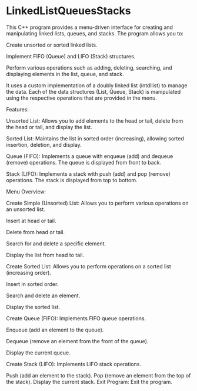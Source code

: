 # LinkedListQueuesStacks
This C++ program provides a menu-driven interface for creating and manipulating linked lists, queues, and stacks. The program allows you to:

Create unsorted or sorted linked lists.

Implement FIFO (Queue) and LIFO (Stack) structures.

Perform various operations such as adding, deleting, searching, and displaying elements in the list, queue, and stack.

It uses a custom implementation of a doubly linked list (intdllist) to manage the data. Each of the data structures (List, Queue, Stack) is manipulated using the respective operations that are provided in the menu.


Features:

Unsorted List: Allows you to add elements to the head or tail, delete from the head or tail, and display the list.

Sorted List: Maintains the list in sorted order (increasing), allowing sorted insertion, deletion, and display.

Queue (FIFO): Implements a queue with enqueue (add) and dequeue (remove) operations. The queue is displayed from front to back.

Stack (LIFO): Implements a stack with push (add) and pop (remove) operations. The stack is displayed from top to bottom.

Menu Overview:

Create Simple (Unsorted) List: Allows you to perform various operations on an unsorted list.


Insert at head or tail.

Delete from head or tail.

Search for and delete a specific element.

Display the list from head to tail.

Create Sorted List: Allows you to perform operations on a sorted list (increasing order).


Insert in sorted order.

Search and delete an element.

Display the sorted list.

Create Queue (FIFO): Implements FIFO queue operations.


Enqueue (add an element to the queue).

Dequeue (remove an element from the front of the queue).

Display the current queue.

Create Stack (LIFO): Implements LIFO stack operations.

Push (add an element to the stack).
Pop (remove an element from the top of the stack).
Display the current stack.
Exit Program: Exit the program.
